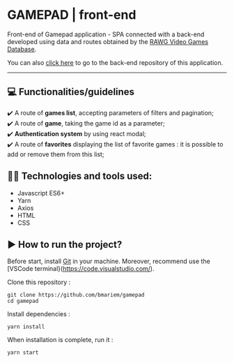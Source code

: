 # GAMEPAD | front-end

Front-end of Gamepad application - SPA connected with a back-end developed using data and routes obtained by the [RAWG Video Games Database](https://api.rawg.io/docs/).

You can also [click here](https://github.com/bmariem/gamepad) to go to the back-end repository of this application.<hr>

## 💻 Functionalities/guidelines

✔️ A route of **games list**, accepting parameters of filters and pagination;<br>
✔️ A route of **game**, taking the game id as a parameter;<br>
✔️ **Authentication system** by using react modal;<br>
✔️ A route of **favorites** displaying the list of favorite games : it is possible to add or remove them from this list;<br>

## 👩‍💻 Technologies and tools used:

- Javascript ES6+
- Yarn
- Axios
- HTML
- CSS

## ▶️ How to run the project?

Before start, install [Git](https://git-scm.com/) in your machine.
Moreover, recommend use the [VSCode terminal}(https://code.visualstudio.com/).

Clone this repository :

```
git clone https://github.com/bmariem/gamepad
cd gamepad
```

Install dependencies :

```
yarn install
```

When installation is complete, run it :

```
yarn start
```
